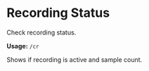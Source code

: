 # Recording Status

Check recording status.

**Usage:** `/cr`

Shows if recording is active and sample count.